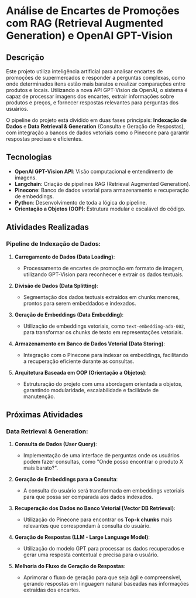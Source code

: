 # Análise de Encartes de Promoções com RAG (Retrieval Augmented Generation) e OpenAI GPT-Vision

## Descrição
Este projeto utiliza inteligência artificial para analisar encartes de promoções de supermercados e responder a perguntas complexas, como onde determinados itens estão mais baratos e realizar comparações entre produtos e locais. Utilizando a nova API GPT-Vision da OpenAI, o sistema é capaz de processar imagens dos encartes, extrair informações sobre produtos e preços, e fornecer respostas relevantes para perguntas dos usuários.

O pipeline do projeto está dividido em duas fases principais: **Indexação de Dados** e **Data Retrieval & Generation** (Consulta e Geração de Respostas), com integração a bancos de dados vetoriais como o Pinecone para garantir respostas precisas e eficientes.

## Tecnologias
- **OpenAI GPT-Vision API**: Visão computacional e entendimento de imagens.
- **Langchain**: Criação de pipelines RAG (Retrieval Augmented Generation).
- **Pinecone**: Banco de dados vetorial para armazenamento e recuperação de embeddings.
- **Python**: Desenvolvimento de toda a lógica do pipeline.
- **Orientação a Objetos (OOP)**: Estrutura modular e escalável do código.

## Atividades Realizadas

### Pipeline de Indexação de Dados:

1. **Carregamento de Dados (Data Loading)**:
   - Processamento de encartes de promoção em formato de imagem, utilizando GPT-Vision para reconhecer e extrair os dados textuais.
   
2. **Divisão de Dados (Data Splitting)**:
   - Segmentação dos dados textuais extraídos em chunks menores, prontos para serem embeddados e indexados.
   
3. **Geração de Embeddings (Data Embedding)**:
   - Utilização de embeddings vetoriais, como `text-embedding-ada-002`, para transformar os chunks de texto em representações vetoriais.
   
4. **Armazenamento em Banco de Dados Vetorial (Data Storing)**:
   - Integração com o Pinecone para indexar os embeddings, facilitando a recuperação eficiente durante as consultas.

5. **Arquitetura Baseada em OOP (Orientação a Objetos)**:
   - Estruturação do projeto com uma abordagem orientada a objetos, garantindo modularidade, escalabilidade e facilidade de manutenção.

## Próximas Atividades

### Data Retrieval & Generation:

1. **Consulta de Dados (User Query)**:
   - Implementação de uma interface de perguntas onde os usuários podem fazer consultas, como "Onde posso encontrar o produto X mais barato?".

2. **Geração de Embeddings para a Consulta**:
   - A consulta do usuário será transformada em embeddings vetoriais para que possa ser comparada aos dados indexados.

3. **Recuperação dos Dados no Banco Vetorial (Vector DB Retrieval)**:
   - Utilização do Pinecone para encontrar os **Top-k chunks** mais relevantes que correspondam à consulta do usuário.

4. **Geração de Respostas (LLM - Large Language Model)**:
   - Utilização do modelo GPT para processar os dados recuperados e gerar uma resposta contextual e precisa para o usuário.

5. **Melhoria do Fluxo de Geração de Respostas**:
   - Aprimorar o fluxo de geração para que seja ágil e compreensível, gerando respostas em linguagem natural baseadas nas informações extraídas dos encartes.

